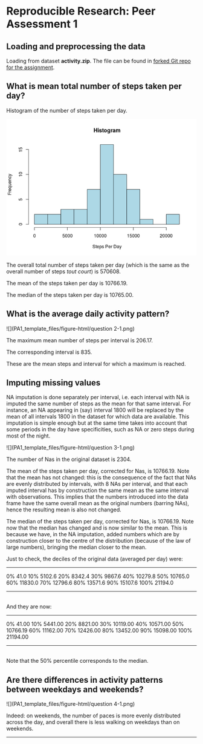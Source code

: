 # Reproducible Research: Peer Assessment 1



## Loading and preprocessing the data

Loading from dataset **activity.zip**. The file can be found in [forked Git repo for the assignment](https://github.com/ricardoZmestre/RepData_PeerAssessment1).



## What is mean total number of steps taken per day?

Histogram of the number of steps taken per day.

![](PA1_template_files/figure-html/question_1-1.png) 

The overall total number of steps taken per day (which is the same as the overall number of steps *tout court*) is 570608.

The mean of the steps taken per day is 10766.19.

The median of the steps taken per day is 10765.00.

## What is the average daily activity pattern?

![](PA1_template_files/figure-html/question 2-1.png) 

The maximum mean number of steps per interval is 206.17.

The corresponding interval is 835.

These are the mean steps and interval for which a maximum is reached.

## Imputing missing values

NA imputation is done separately per interval, i.e. each interval with NA is imputed the same number of steps as the mean for that same interval. For instance, an NA appearing in (say) interval 1800 will be replaced by the mean of all intervals 1800 in the dataset for which data are available. This imputation is simple enough but at the same time takes into account that some periods in the day have specificities, such as NA or zero steps during most of the night.




![](PA1_template_files/figure-html/question 3-1.png) 

The number of Nas in the original dataset is 2304.

The mean of the steps taken per day, corrected for Nas, is 10766.19. Note that the mean has not changed: this is the consequence of the fact that NAs are evenly distributed by intervals, with 8 NAs per interval, and that each imputed interval  has by construction the same mean as the same interval with observations. This implies that the numbers introduced into the data frame have the same overall mean as the original numbers (barring NAs), hence the resulting mean is also not changed.

The median of the steps taken per day, corrected for Nas, is 10766.19. Note now that the median has changed and is now similar to the mean. This is because we have, in the NA imputation, added numbers which are by construction closer to the centre of the distribution (because of the law of large numbers), bringing the median closer to the mean.

Just to check, the deciles of the original data (averaged per day) were:


-----  --------
0%         41.0
10%      5102.6
20%      8342.4
30%      9867.6
40%     10279.8
50%     10765.0
60%     11830.0
70%     12796.6
80%     13571.6
90%     15107.6
100%    21194.0
-----  --------

<br>And they are now:


-----  ---------
0%         41.00
10%      5441.00
20%      8821.00
30%     10119.00
40%     10571.00
50%     10766.19
60%     11162.00
70%     12426.00
80%     13452.00
90%     15098.00
100%    21194.00
-----  ---------

<br>Note that the 50% percentile corresponds to the median.

## Are there differences in activity patterns between weekdays and weekends?

![](PA1_template_files/figure-html/question 4-1.png) 

Indeed: on weekends, the number of paces is more evenly distributed across the day, and overall there is less walking on weekdays than on weekends.

---
